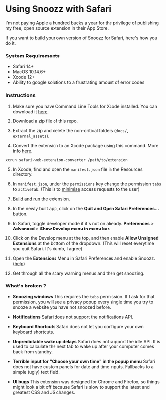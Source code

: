 # Using Snoozz with Safari

I'm not paying Apple a hundred bucks a year for the privilege of publishing my free, open source extension in their App Store.

If you want to build your own version of Snoozz for Safari, here's how you do it.

### System Requirements
- Safari 14+
- MacOS 10.14.6+
- Xcode 12+
- Ability to google solutions to a frustrating amount of error codes

### Instructions

 1. Make sure you have Command Line Tools for Xcode installed. You can download it [here](https://developer.apple.com/download/more/).
 2. Download a zip file of this repo.
 
 3. Extract the zip and delete the non-critical folders (`docs/`, `external_assets`).
 4. Convert the extension to an Xcode package using this command. More info [here](https://developer.apple.com/documentation/safariservices/safari_web_extensions/converting_a_web_extension_for_safari).
 ```
 xcrun safari-web-extension-converter /path/to/extension
 ```
 5. In Xcode, find and open the `manifest.json` file in the Resources directory.
 6. In `manifest.json`, under the `permissions` key change the permission `tabs` to `activeTab`. (This is to [minimise](https://developer.apple.com/documentation/safariservices/safari_web_extensions/managing_safari_web_extension_permissions) access requests to the user)
 7. [Build and run](https://developer.apple.com/documentation/safariservices/safari_app_extensions/building_a_safari_app_extension#2957926) the extension.
 8. In the newly built app, click on the **Quit and Open Safari Preferences...** button.
 
 9. In Safari, toggle developer mode if it's not on already. **Preferences** > **Advanced** > **Show Develop menu in menu bar**.
 10. Click on the Develop menu at the top, and then enable **Allow Unsigned Extensions** at the bottom of the dropdown. (This will reset everytime you quit Safari. It's dumb, I agree)
 11. Open the **Extensions** Menu in Safari Preferences and enable Snoozz. ([help](https://developer.apple.com/documentation/safariservices/safari_app_extensions/building_a_safari_app_extension#2957925))
 12. Get through all the scary warning menus and then get snoozing.

### What's broken ?
- **Snoozing windows**
	This requires the `tabs` permission. If I ask for that permission, you will see a privacy popup every single time you try to snooze a website you have not snoozed before.

- **Notifications**
	Safari does not support the notifications API.
- **Keyboard Shortcuts**
	Safari does not let you configure your own keyboard shortcuts.
- **Unpredictable wake up delays**
	Safari does not support the idle API. It is used to calculate the next tab to wake up after your computer comes back from standby.
- **Terrible input for "Choose your own time" in the popup menu**
	Safari does not have custom panels for date and time inputs. Fallbacks to a simple (ugly) text field.
- **UI bugs**
	This extension was designed for Chrome and Firefox, so things might look a bit off because Safari is slow to support the latest and greatest CSS and JS changes.
